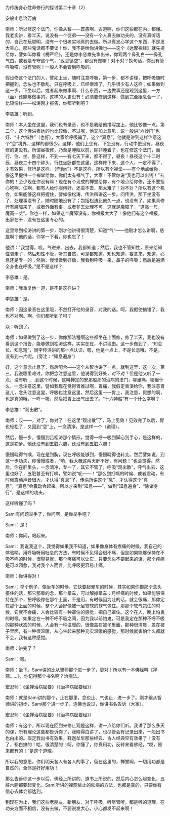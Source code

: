 为传统身心性命修行的探讨第二十章（2）

安般止息治万病

南师：所以修这个法门，你像从智——首愚啊、古道啊，你们这些都在内，都懂。我老实讲，看半天，说没有一个徒弟——没有一个人真去做功夫的，没有真听话的，自己在玩聪明，没有一个很老实地真的去做。所以真发心学这个东西，不是发大乘心，那些鬼话都不要谈！你，我不是给你讲佛也——这个《达摩禅经》就先提给你，譬如叫你看《楞严经》，还是你李慈雄先拿出来，你观两个鼻孔白——鼻孔气白，或者是专守这个气，“返息循空”，都没有做嘛！对不对？换句话，你没有管呼吸哎，没有管呢！一般人不会管到呼吸的。

假设修这个法门的人，譬如上坐，随时注意呼吸，第一步，都不讲理，把呼吸随时把握到，念头也不散乱，只在呼吸上，已经很难了，几乎很少有人这样；如果做到这一步，下坐以后，或者起来做事啊、什么东西，一边做事还是观到这里，一方（面）还能够做事的，这样的人更没有！必须要修到这样，做到完全跟息合一了，比较像样——松涛刚才报告，你都听到吧？

李慈雄：听到。

南师：本人坐在这里，我们也有录音，也不是我给他描写加上，他比较像一点。第二个，这个传洪表达的也比较像，不过呢，他又加上意见，说一般讲“六妙门”也好、“十六特胜”（也好），大家给呼吸骗了，这个“真息”，他就是讲到这样注意这个“息”境界，这样的都很少。这样，他们上坐有，下坐没有，行动中更没有，昼夜修的更没有。所谓昼夜修，乃至是睡眠以前，除非睡着了，也在修这个法门，而行、住、坐、卧这样，不到——有七天下来，都不得了，昼夜！昼夜这个十二时辰，昼夜二十四个钟头，行住坐卧都在这里，这样修下来，这个人，一定不得了，才有效果，修行是这样。（而你们）不是这样，所以有个禅堂——有个地点给你，像这里提供一个禅堂给你，你们太有福气了，大家！不管你说“我也可以出钱！”去你的！至少现在你没有嘛！现在有个现成的禅堂给你，有个地点给你修，还不要担心吃啊、住啊，都有人给你服侍好，还进不去，那太难了！对不对？所以有这个机会，如果能够这样把握住，譬如像松涛、传洪所讲这一步。问传洪，那下坐没有了，处理事没有了，随时随地没有了；包括松涛比他久一点，也没有了。如果真修行有魔障来了，或者外面有事，或者非去处理不可，这就是魔障了，“道高一尺，魔高一丈”。你也一样，如果这个魔障没有，你福报太大了！像他们有这个福报，出家在干，没有在这里专心的。

这里修到松涛讲的第一步，刚才他讲得很清楚，知道“气”——他刚才怎么讲啊，慈雄啊？他的话，你学一下看，你也忘了！

他讲：“我觉得，哎，气进来、出去，我都知道；然后，我也不管知性，原来给知性骗走了，然后知性不管，听其自然，可是都知道，知也知道，妄念来，知道，心息还是专一的；然后，慢慢做到好像，我看到呼吸一来，鼻子的呼吸；然后是遍满全身也在呼吸。”是不是这样？

李慈雄：是。

南师：我重复他一道，是不是这样讲？

李慈雄：是。

南师：因这录音在这里哦，不然打开他的录音，对我的话。呵，我假使搞错了，我也不对啊。啊，你们都听到了吗？

众：听到了。

南师：如果做到了这一步，你像那法程啊这些都坐在上面修，修了半天，我也没有看到这个报告，能够做到松涛这样，实实在在，不讲理由。这一步做到了，“知息长、知息短”，同李传洪讲的那一点认识，嗯，他是一点上，不是长息哦，不是，没有到一片呢。（旁注：“知息遍身”）

好，这个意念止息了，然后配合——这个从智也讲了一点，就到这里，这一次，第三，我说哪里难过，你把念注意这里，他说得到好处，对不对？但是他又听了一点，没有听……到这个时候，这叫禅定的安那般那的治病的法门，哪里痛、哪里什么，一念注意这里。譬如我现在觉得胃难过啊，胃痛，我假定表演给你，我注意胃这儿，念头注意这里，呼吸也注意这里，然后这里——胃上，我注意，假想的啊，也是真的哦，一呼一吸，然后把胃上出气出去了。“十六特胜”有一个什么字啊？

李慈雄：“观出散”。

南师：哎——，对了，你对了！在这里“观出散”了，马上见效！见效完了以后，胃也轻松了，又回到“息”上，一念清净，是这样一个（道理）。

然后，慢一步，慢慢到吕松涛那个情形，觉得一呼一吸到脚心到手心，是这样的，这是初步。他还没有到五脏六腑，还没有到五脏六腑！

慢慢晓得气噢，现在是到胸，现在呼吸能够到，慢慢晓得也转变。然后譬如说，到这一步功夫，你慢慢或者，“哟，我大概这两天肝不好，有问题！”也会觉得。然后，你在肝里头，一念清净，专一了，其它不管了，呼吸“观出散”，呼气出去，这里也好了，五脏甚至有打嗝，譬如说“呃——！”那么到打嗝的时候、或者震动，有时候震动声音很大，才认得“真息”了，传洪所讲这个“息”，才认得这个“真息”，“真息”会震动会起来。所以才来到“知息——”，做到“知息遍身”、“除诸身行”，是这样的功夫。

这样听懂了吗？

Sami有问题举手了，你问啊，是你举手吧？

Sami：是！

南师：你问，站起来。

Sami：我说我这个，我觉得如果我不知道，如果像身体有疼痛的时候，我自己的体验呐，用呼吸呀用吐息的方法，有时候不见得会很不痛，但是如果能够保持在不吸不呼的时候，很容易就、那个疼痛可以让它，只要念头不要起来的话，那个疼痛是可以闭愈，我对我个人而言，比呼吸更容易止痛。

南师：你讲得对！

Sami：举个例子，像坐车的时候，它快要起晕车的时候，其实如果你摄那个念头摄住的话，那它那晕的念，那个晕车，可以解掉晕车；月经痛的时候，如果能够保持在那个，把呼吸停在那个上面，不是用，有时候因为吐的话，就会很痛，那你定在那个上面的时候，整个人会好像被一层软软的软气包住。那那个软气包住的时候，它就不会痛，人会比较有一种罩住的感觉，把自己罩住。这个在人，晚上怕鬼的时候，如果定在一种不呼不吸之间，因为我以前怕鬼，可是我定在那种不呼不吸的那种状态的时候，人会有一种温暖的，很像盖在被子里面，那种很清晨，盖在被子里面，有一种很温暖，从心生起来那种充实温暖的感觉，那时候就害怕什么都就不会，我有这种感觉。

南师：讲完了？

Sami：嗯。

南师：坐下。Sami讲的比从智师那个进一步了，更对！所以有一本佛经叫《禅观……》，你记得那个书名啊？治病法。

宏忍师：《坐禅治病密要》（《治禅病密要经》）

南师：就是Sami讲的那个，止在那里，念也止、气也止，进一步了。刚才跟从智师讲的初步，Sami那个进一步了，连佛也说过，你讲书名告诉（大家）。

宏忍师：《坐禅治病密要》（《治禅病密要经》）

南师：有这个，所以现在回到来修止观是这样，讲一点给你们听。我讲了那么多天的课，所有理论这些都告诉你了，我晓得白讲了，也尽管会有记录出来，一般出书也白出的。假定我出书有效果，释迦牟尼那些经典、古人经典早有效果了！没有了，都白搞的！哈，很清楚的！呵，你懂了，你真用功，反转来看佛经，“哎，原来都有的！”是这个道理。

所以我的意思，你们明天各人有各人的事了，留在这里的，禅堂啊，一切用功都是自然的，全体是好好用功！

那么告诉你这一步以后，佛经上所讲的、道书上所说的，然后内心怎么起变化，五脏六腑都要起变化，Sami所讲的禅观依止的祛病的方法，也都是真的，只要你有信心去体会都达到。

到现在为止，我们这些老朋友、新朋友，对于呼吸，听尽管听，都是听的道理，在功夫方面不相信，没有去做，不要说发大心，小心都发不起来啊！



